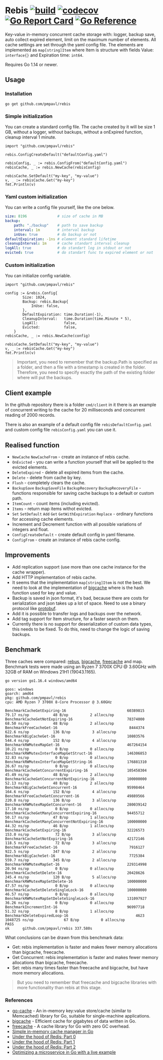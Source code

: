 # Rebis [![build](https://github.com/pmpavl/rebis/actions/workflows/go.yaml/badge.svg?branch=master)](https://github.com/pmpavl/rebis/actions/workflows/go.yaml) [![codecov](https://codecov.io/gh/pmpavl/rebis/branch/master/graph/badge.svg?token=MLE06MIFZD)](https://codecov.io/gh/pmpavl/rebis) [![Go Report Card](https://goreportcard.com/badge/github.com/pmpavl/rebis)](https://goreportcard.com/report/github.com/pmpavl/rebis) [![Go Reference](https://pkg.go.dev/badge/github.com/pmpavl/rebis.svg)](https://pkg.go.dev/github.com/pmpavl/rebis)

Key-value in-memory concurrent cache storage with: logger, backup save, auto collect expired element, limit on the maximum number of elements. All cache settings are set through the yaml config file. The elements are implemented as `map[string]Item` where Item is structure with fields Value: `interface{}` and Expiration time: `int64`.

Requires Go 1.14 or newer.

## Usage
### Installation
``` 
go get github.com/pmpavl/rebis
```
### Simple initialization
You can create a standard config file. The cache created by it will be size 1 GB, without a logger, without backups, without a onExpired function, cleanup interval 1 minute.
``` golang
import "github.com/pmpavl/rebis"

rebis.ConfigCreateDefault("defaultConfig.yaml")

rebisConfig, _ := rebis.ConfigFrom("defaultConfig.yaml")
rebisCache, _ := rebis.NewCache(rebisConfig)

rebisCache.SetDefault("my-key", "my-value")
v, _ := rebisCache.Get("my-key")
fmt.Println(v)
```
### Yaml custom initialization
You can write a config file yourself, like the one below.
``` yaml
size: 8196              # size of cache in MB
backup:
    path: "./backup"    # path to save backup 
    interval: 1m        # interval backup
    inUse: true         # do backup or not
defaultExpiration: -1ns # element standard lifetime
cleanupInterval: 1m     # cache standart interval cleanup
logAll: true            # do standart log in stdout or not
evicted: true           # do standart func to expired element or not
```
### Custom initialization
You can initialize config variable.
``` golang
import "github.com/pmpavl/rebis"

config := &rebis.Config{
		Size: 1024,
		Backup: rebis.Backup{
			InUse: false,
		},
		DefaultExpiration: time.Duration(-1),
		CleanupInterval:   time.Duration(time.Minute * 5),
		LogAll:            false,
		Evicted:           false,
	}
rebisCache, _ := rebis.NewCache(config)

rebisCache.SetDefault("my-key", "my-value")
v, _ := rebisCache.Get("my-key")
fmt.Println(v)
```
> Important, you need to remember that the backup.Path is specified as a folder, and then a file with a timestamp is created in the folder. Therefore, you need to specify exactly the path of the existing folder where will put the backups.

## Client example
In the github repository there is a folder `cmd/client` in it there is an example of concurrent writing to the cache for 20 milliseconds and concurrent reading of 2000 records.

There is also an example of a default config file `rebisDefaultConfig.yaml` and custom config file `rebisConfig.yaml` you can use it.

## Realised function
- `NewCache` `NewCacheFrom` - create an instance of rebis cache.
- `OnEvicted` - you can write a function yourself that will be applied to the evicted elements.
- `DeleteExpired` - delete all expired items from the cache.
- `Delete` - delete from cache by key.
- `Flush` - completely clears the cache.
- `BackupSave` `BackupSaveFile` `BackupRecovery` `BackupRecoveryFile` - functions responsible for saving cache backups to a default or custom path.
- `ItemCount` - count items (including evicted).
- `Items` - return map items withot evicted.
- `Set` `SetDefault` `Add` `Get` `GetWithExpiration` `Replace` - ordinary functions for accessing cache elements.
- Increment and Decrement function with all possible variations of integers and float.
- `ConfigCreateDefault` - create default config in yaml filename.
- `ConfigFrom` - create an instance of rebis cache config.

## Improvements
- Add replication support (use more than one cache instance for the cache wrapper).
- Add HTTP implementation of rebis cache.
- It seems that the implementation `map[string]Item` is not the best. We need to look at the implementation of [bigcache](https://github.com/allegro/bigcache) where is the hash function used for key and value.
- Backup is saved in json format, it's bad, because there are costs for serialization and json takes up a lot of space. Need to use a binary protocol like [protobuf](https://github.com/protocolbuffers/protobuf).
- Add it is possible to transfer logs and backups over the network.
- Add tag support for Item structure, for a faster search on them.
- Currently there is no support for deserialization of custom data types, this needs to be fixed. To do this, need to change the logic of saving backups.

## Benchmark
Three caches were compared: [rebus](https://github.com/pmpavl/rebis), [bigcache](https://github.com/allegro/bigcache), [freecache](https://github.com/coocood/freecache) and map. Benchmark tests were made using an Ryzen 7 3700X CPU @ 3.60GHz with 32GB of RAM on Windows 21H1 (19043.1165).
```
go version go1.16.4 windows/amd64

goos: windows
goarch: amd64
pkg: github.com/pmpavl/rebis
cpu: AMD Ryzen 7 3700X 8-Core Processor @ 3.60GHz

BenchmarkCacheGetExpiring-16                            60389815                79.17 ns/op           48 B/op          2 allocs/op
BenchmarkCacheGetNotExpiring-16                         78374000                68.50 ns/op           48 B/op          2 allocs/op
BenchmarkFreeCacheGet-16                                 8444374               622.6 ns/op           136 B/op          3 allocs/op
BenchmarkBigCacheGet-16                                 10803576               544.4 ns/op           152 B/op          4 allocs/op
BenchmarkRWMutexMapGet-16                               467264154               10.21 ns/op            0 B/op          0 allocs/op
BenchmarkRWMutexInterfaceMapGetStruct-16                146306853               32.83 ns/op            0 B/op          0 allocs/op
BenchmarkRWMutexInterfaceMapGetString-16                176881310               26.67 ns/op            0 B/op          0 allocs/op
BenchmarkCacheGetConcurrentExpiring-16                  105458304               45.49 ns/op           48 B/op          2 allocs/op
BenchmarkCacheGetConcurrentNotExpiring-16               100000000               52.13 ns/op           48 B/op          2 allocs/op
BenchmarkBigCacheGetConcurrent-16                       95998464               164.6 ns/op           152 B/op          4 allocs/op
BenchmarkFreeCacheGetConcurrent-16                      49889566               220.8 ns/op           136 B/op          3 allocs/op
BenchmarkRWMutexMapGetConcurrent-16                     280039142               17.10 ns/op            0 B/op          0 allocs/op
BenchmarkCacheGetManyConcurrentExpiring-16              94455712                50.17 ns/op           47 B/op          1 allocs/op
BenchmarkCacheGetManyConcurrentNotExpiring-16           100000000               44.32 ns/op           46 B/op          1 allocs/op
BenchmarkCacheSetExpiring-16                            32226573               153.0 ns/op            72 B/op          3 allocs/op
BenchmarkCacheSetNotExpiring-16                         42172146               118.5 ns/op            72 B/op          3 allocs/op
BenchmarkFreeCacheSet-16                                 7916127               922.5 ns/op           347 B/op          2 allocs/op
BenchmarkBigCacheSet-16                                  7725384               559.7 ns/op           345 B/op          2 allocs/op
BenchmarkRWMutexMapSet-16                               229314998               20.94 ns/op            0 B/op          0 allocs/op
BenchmarkCacheSetDelete-16                              20428626               245.4 ns/op           120 B/op          5 allocs/op
BenchmarkRWMutexMapSetDelete-16                         100000000               47.57 ns/op            0 B/op          0 allocs/op
BenchmarkCacheSetDeleteSingleLock-16                    100000000               46.57 ns/op            0 B/op          0 allocs/op
BenchmarkRWMutexMapSetDeleteSingleLock-16               131097927               36.26 ns/op            0 B/op          0 allocs/op
BenchmarkIncrementInt-16                                96997718                51.32 ns/op            8 B/op          1 allocs/op
BenchmarkDeleteExpiredLoop-16                               4623           1048725 ns/op              67 B/op          0 allocs/op
PASS
ok      github.com/pmpavl/rebis 337.580s
```
What conclusions can be drawn from this benchmark data:
- Get: rebis implementation is faster and makes fewer memory allocations than bigcache, freecache.
- Get Concurrent: rebis implementation is faster and makes fewer memory allocations than bigcache, freecache.
- Set: rebis many times faster than freecache and bigcache, but have more memory allocations.
>But you need to remember that freecache and bigcache libraries with more functionality than rebis at this stage.

### References
- [go-cache](https://github.com/patrickmn/go-cache) - An in-memory key:value store/cache (similar to Memcached) library for Go, suitable for single-machine applications.
- [bigcache](https://github.com/allegro/bigcache) - Efficient cache for gigabytes of data written in Go.
- [freecache](https://github.com/coocood/freecache) - A cache library for Go with zero GC overhead.
- [Simple in-memory cache manager in Go](https://habr.com/ru/post/359078/)
- [Under the hood of Redis: Part 0](https://habr.com/ru/post/271487/)
- [Under the hood of Redis: Part 1](https://habr.com/ru/post/271205/)
- [Under the hood of Redis: Part 2](https://habr.com/ru/post/272089/)
- [Optimizing a microservice in Go with a live example](https://habr.com/ru/company/avito/blog/539024/)

